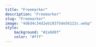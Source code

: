 ```yaml
---
title: "Freemarker"
description: "Freemarker"
slug: "Freemarker"
image: "4d6d4c34d2eb19375de56122c.webp"
style:
    background: "#2a9d8f"
    color: "#fff"
---
```

